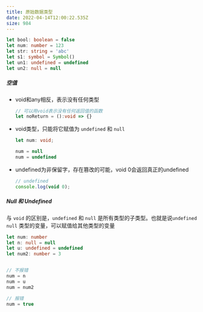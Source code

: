 ```yaml
---
title: 原始数据类型
date: 2022-04-14T12:00:22.535Z
size: 984
---
```

```typescript
let bool: boolean = false
let num: number = 123
let str: string = 'abc'
let s1: symbol = Symbol()
let un1: undefined = undefined
let un2: null = null
```

##### 空值

- void和any相反，表示没有任何类型

  ```typescript
  // 可以用void表示没有任何返回值的函数
  let noReturn = ():void => {}
  ```

- void类型，只能将它赋值为 `undefined` 和 `null`

  ```typescript
  let num: void;
  
  num = null
  num = undefined
  ```

- undefined为非保留字，存在篡改的可能，void 0会返回真正的undefined

  ```typescript
  // undefined
  console.log(void 0);
  ```

##### Null 和 Undefined

与 `void` 的区别是，`undefined` 和 `null` 是所有类型的子类型。也就是说`undefined`  `null` 类型的变量，可以赋值给其他类型的变量

```typescript
let num: number
let n: null = null
let u: undefined = undefined
let num2: number = 3


// 不报错
num = n
num = u
num = num2

// 报错
num = true
```


